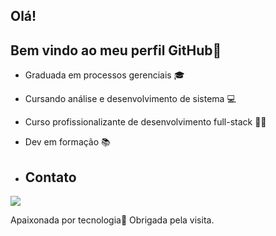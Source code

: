 ## Olá!
## Bem vindo ao meu perfil GitHub👋

- Graduada em processos gerenciais 🎓
- Cursando análise e desenvolvimento de sistema 💻
- Curso profissionalizante de desenvolvimento full-stack 👩‍💻
- Dev em formação 📚
  
- ## Contato

<a href="https://www.linkedin.com/in/adriele-oliveira-275251191/" target="_blank"><img loading="lazy" src="https://img.shields.io/badge/-LinkedIn-%230077B5?style=for-the-badge&logo=linkedin&logoColor=white" target="_blank"></a>

Apaixonada por tecnologia💜
Obrigada pela visita.
